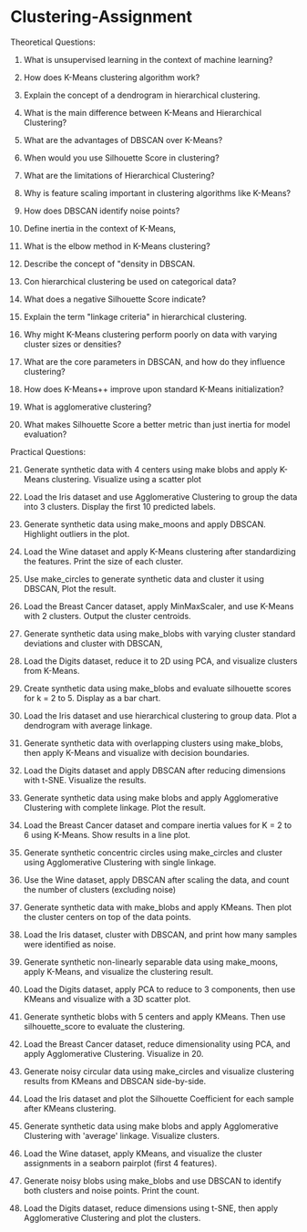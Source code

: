 # Clustering-Assignment

Theoretical Questions:

1. What is unsupervised learning in the context of machine learning?

2. How does K-Means clustering algorithm work?

3. Explain the concept of a dendrogram in hierarchical clustering.

4. What is the main difference between K-Means and Hierarchical Clustering?

5. What are the advantages of DBSCAN over K-Means?

6. When would you use Silhouette Score in clustering?

7. What are the limitations of Hierarchical Clustering?

8. Why is feature scaling important in clustering algorithms like K-Means?

9. How does DBSCAN identify noise points?

10. Define inertia in the context of K-Means,

11. What is the elbow method in K-Means clustering?

12. Describe the concept of "density in DBSCAN.

13. Con hierarchical clustering be used on categorical data?

14. What does a negative Silhouette Score indicate?

15. Explain the term "linkage criteria" in hierarchical clustering.

16. Why might K-Means clustering perform poorly on data with varying cluster sizes or densities?

17. What are the core parameters in DBSCAN, and how do they influence clustering?

18. How does K-Means++ improve upon standard K-Means initialization?

19. What is agglomerative clustering?

20. What makes Silhouette Score a better metric than just inertia for model evaluation?

Practical Questions:

21. Generate synthetic data with 4 centers using make blobs and apply K-Means clustering. Visualize using a scatter plot

22. Load the Iris dataset and use Agglomerative Clustering to group the data into 3 clusters. Display the first 10 predicted labels.

23. Generate synthetic data using make_moons and apply DBSCAN. Highlight outliers in the plot.

24. Load the Wine dataset and apply K-Means clustering after standardizing the features. Print the size of each cluster.

25. Use make_circles to generate synthetic data and cluster it using DBSCAN, Plot the result.

26. Load the Breast Cancer dataset, apply MinMaxScaler, and use K-Means with 2 clusters. Output the cluster centroids.

27. Generate synthetic data using make_blobs with varying cluster standard deviations and cluster with DBSCAN,

28. Load the Digits dataset, reduce it to 2D using PCA, and visualize clusters from K-Means.

29. Create synthetic data using make_blobs and evaluate silhouette scores for k = 2 to 5. Display as a bar chart.

30. Load the Iris dataset and use hierarchical clustering to group data. Plot a dendrogram with average linkage.

31. Generate synthetic data with overlapping clusters using make_blobs, then apply K-Means and visualize with decision boundaries.

32. Load the Digits dataset and apply DBSCAN after reducing dimensions with t-SNE. Visualize the results.

33. Generate synthetic data using make blobs and apply Agglomerative Clustering with complete linkage. Plot the result.

34. Load the Breast Cancer dataset and compare inertia values for K = 2 to 6 using K-Means. Show results in a line plot.

35. Generate synthetic concentric circles using make_circles and cluster using Agglomerative Clustering with single linkage.

36. Use the Wine dataset, apply DBSCAN after scaling the data, and count the number of clusters (excluding noise)

37. Generate synthetic data with make_blobs and apply KMeans. Then plot the cluster centers on top of the data points.

38. Load the Iris dataset, cluster with DBSCAN, and print how many samples were identified as noise.

39. Generate synthetic non-linearly separable data using make_moons, apply K-Means, and visualize the clustering result.

40. Load the Digits dataset, apply PCA to reduce to 3 components, then use KMeans and visualize with a 3D scatter plot.

41. Generate synthetic blobs with 5 centers and apply KMeans. Then use silhouette_score to evaluate the clustering.

42. Load the Breast Cancer dataset, reduce dimensionality using PCA, and apply Agglomerative Clustering. Visualize in 20.

43. Generate noisy circular data using make_circles and visualize clustering results from KMeans and DBSCAN side-by-side.

44. Load the Iris dataset and plot the Silhouette Coefficient for each sample after KMeans clustering.

45. Generate synthetic data using make blobs and apply Agglomerative Clustering with 'average' linkage. Visualize clusters.

46. Load the Wine dataset, apply KMeans, and visualize the cluster assignments in a seaborn pairplot (first 4 features).

47. Generate noisy blobs using make_blobs and use DBSCAN to identify both clusters and noise points. Print the count.

48. Load the Digits dataset, reduce dimensions using t-SNE, then apply Agglomerative Clustering and plot the clusters.
